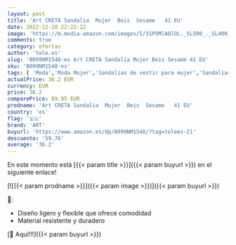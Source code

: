 ```yaml
---
layout: post
title: 'Art CRETA Sandalia  Mujer  Beis  Sesame   41 EU'
date: 2022-12-20 22:22:22
image: 'https://m.media-amazon.com/images/I/31POMlAQlOL._SL500_._SL400_.jpg'
comments: true
category: ofertas
author: 'tole.es'
slug: 'B099NM1548-es Art CRETA Sandalia Mujer Beis Sesame 41 EU'
sku: 'B099NM1548-es'
tags: [ 'Moda','Moda Mujer','Sandalias de vestir para mujer','Sandalias y palas de mujer','Zapatos para mujer','art','sandalia','🇪🇸', ]
actualPrice: 36.2 EUR
currency: EUR
price: 36.2
comparePrice: 89.95 EUR
prodname: 'Art CRETA Sandalia  Mujer  Beis  Sesame   41 EU'
country: 'es'
flag: '🇪🇸'
brand: 'ART'
buyurl: 'https://www.amazon.es/dp/B099NM1548/?tag=tolees-21'
descuento: '59.76'
average: '36.2'
---
```


En este momento está [{{< param title >}}]({{< param buyurl >}}) en el siguiente enlace!

[![{{< param prodname >}}]({{< param image >}})]({{< param buyurl >}})

🔎:

- Diseño ligero y flexible que ofrece comodidad
- Material resistente y duradero

[🛒 Aquí!!!]({{< param buyurl >}})
